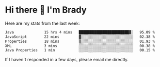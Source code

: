 # Hi there 👋 I'm Brady

Here are my stats from the last week:
<!--START_SECTION:waka-->

```txt
Java              15 hrs 4 mins   ███████████████████████▓░   95.09 %
JavaScript        22 mins         ▓░░░░░░░░░░░░░░░░░░░░░░░░   02.38 %
Properties        18 mins         ▒░░░░░░░░░░░░░░░░░░░░░░░░   01.93 %
XML               3 mins          ░░░░░░░░░░░░░░░░░░░░░░░░░   00.38 %
Java Properties   1 min           ░░░░░░░░░░░░░░░░░░░░░░░░░   00.15 %
```

<!--END_SECTION:waka-->

If I haven't responded in a few days, please email me directly. 
